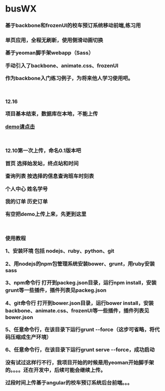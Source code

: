 # busWX
<h3>基于backbone和frozenUI的校车预订系统移动前端,练习用<h3>

<p>单页应用，全程无刷新，使用侧滑动画切换</p>
<p>基于yeoman脚手架webapp（Sass）</p>
<p>手动引入了backbone、animate.css、frozenUI</p>
<p>作为backbone入门练习例子，为将来他人学习使用吧。</p>
<br>
<p>12.16</p>
<p>项目基本结束，数据库在本地，不能上传<p>
<p><a href="http://120.26.48.150/ndsite/buswx" target="_blank">demo请点击</a></p>
<br>
<p>12.10第一次上传，命名0.1版本吧</p>
<p>首页 选择始发站，终点站和时间</p>
<p>查询列表 按选择的信息查询班车时刻表</p>
<p>个人中心 姓名学号</p>
<p>我的订单 历史订单</p>
<p>有空把demo上传上来，先更到这里</p>
<br>
<p>使用教程</p>
<p>1、安装环境 包括 nodejs、ruby、python、git</p>
<p>2、用nodejs的npm包管理系统安装bower、grunt，用ruby安装sass</p>
<p>3、npm命令行 打开到packeg.json目录，运行npm install，安装grunt等一些插件，插件列表见packeg.json</p>
<p>4、git命令行 打开到bower.json目录，运行bower install，安装backbone、animate.css、frozenUI等一些插件，插件列表见bower.json</p>
<p>5、任意命令行，在该目录下运行grunt --force（这步可省略，将代码压缩成生产环境）</p>
<p>6、任意命令行，在该目录下运行grunt serve --force，成功启动</p>
<p>没有试过这样行不行，我项目开始的时候是用yeoman开始脚手架的。。。。还在开发中，后续可能会继续上传。</p>
<p>过段时间上传基于angular的校车预订系统后台前端。。。</p>
